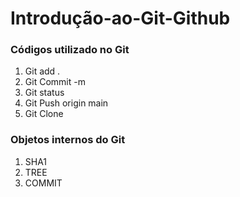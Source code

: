 # Introdução-ao-Git-Github
### Códigos utilizado no Git
1. Git add .
2. Git Commit -m
3. Git status
4. Git Push origin main
5. Git Clone

### Objetos internos do Git
1. SHA1
2. TREE
3. COMMIT
